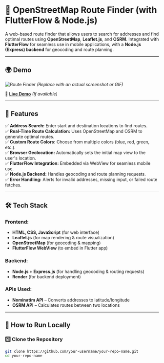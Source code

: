 # 📍 OpenStreetMap Route Finder (with FlutterFlow & Node.js)

A web-based route finder that allows users to search for addresses and find optimal routes using **OpenStreetMap**, **Leaflet.js**, and **OSRM**. Integrated with **FlutterFlow** for seamless use in mobile applications, with a **Node.js (Express) backend** for geocoding and route planning.

---

## 🌍 Demo  
![Route Finder](screenshot.png) *(Replace with an actual screenshot or GIF)*  

🚀 **[Live Demo](https://your-live-demo-link.com)** *(If available)*  

---

## 🚀 Features  
✅ **Address Search:** Enter start and destination locations to find routes.  
✅ **Real-Time Route Calculation:** Uses OpenStreetMap and OSRM to generate optimal routes.  
✅ **Custom Route Colors:** Choose from multiple colors (blue, red, green, etc.).  
✅ **Browser Geolocation:** Automatically sets the initial map view to the user's location.  
✅ **FlutterFlow Integration:** Embedded via WebView for seamless mobile use.  
✅ **Node.js Backend:** Handles geocoding and route planning requests.  
✅ **Error Handling:** Alerts for invalid addresses, missing input, or failed route fetches.  

---

## 🛠️ Tech Stack  

### **Frontend:**  
- **HTML, CSS, JavaScript** (for web interface)  
- **Leaflet.js** (for map rendering & route visualization)  
- **OpenStreetMap** (for geocoding & mapping)  
- **FlutterFlow WebView** (to embed in Flutter app)  

### **Backend:**  
- **Node.js + Express.js** (for handling geocoding & routing requests)  
- **Render** (for backend deployment)  

### **APIs Used:**  
- **Nominatim API** – Converts addresses to latitude/longitude  
- **OSRM API** – Calculates routes between two locations  

---

## 🔧 How to Run Locally  

### **1️⃣ Clone the Repository**  
```sh
git clone https://github.com/your-username/your-repo-name.git
cd your-repo-name
